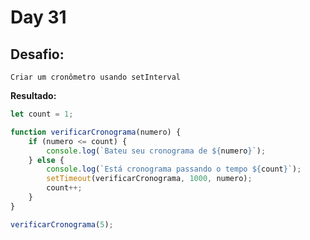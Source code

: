 # Day 31

## Desafio:

	Criar um cronômetro usando setInterval

**Resultado:**

```javascript
let count = 1;

function verificarCronograma(numero) {
    if (numero <= count) {
        console.log(`Bateu seu cronograma de ${numero}`);
    } else {
        console.log(`Está cronograma passando o tempo ${count}`);
        setTimeout(verificarCronograma, 1000, numero);
        count++;
    }
}

verificarCronograma(5);
